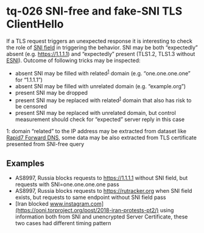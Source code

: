 # tq-026 SNI-free and fake-SNI TLS ClientHello

If a TLS request triggers an unexpected response it is interesting to check the
role of [SNI field](https://tools.ietf.org/html/rfc3546#section-3.1) in
triggering the behavior. SNI may be both “expectedly” absent (e.g.
https://1.1.1.1) and “expectedly” present (TLS1.2, TLS1.3 without
[ESNI](https://blog.cloudflare.com/encrypted-sni/)). Outcome of following
tricks may be inspected:

- absent SNI may be filled with related<sup>[1](#fn1)</sup> domain (e.g. “one.one.one.one” for “1.1.1.1”)
- absent SNI may be filled with unrelated domain (e.g. “example.org”)
- present SNI may be dropped
- present SNI may be replaced with related<sup>[1](#fn1)</sup> domain that also has risk to be censored
- present SNI may be replaced with unrelated domain, but control measurement should check for “expected” server reply in this case

<a name="fn1">1</a>: domain “related” to the IP address may be extracted from dataset like [Rapid7 Forward DNS](https://opendata.rapid7.com/sonar.fdns_v2/), some data may be also extracted from TLS certificate presented from SNI-free query

## Examples
- AS8997, Russia blocks requests to https://1.1.1.1 without SNI field, but requests with SNI=one.one.one.one pass
- AS8997, Russia blocks requests to https://rutracker.org when SNI field exists, but requests to same endpoint without SNI field pass
- [Iran blocked www.instagram.com](https://ooni.torproject.org/post/2018-iran-protests-pt2/) using information both from SNI and unencrypted Server Certificate, these two cases had different timing pattern

